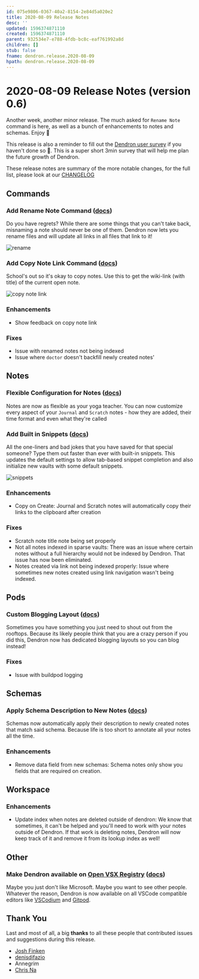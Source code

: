 ```yaml
---
id: 075e9806-0367-40a2-8154-2e84d5a020e2
title: 2020-08-09 Release Notes
desc: ''
updated: 1596374871110
created: 1596374871110
parent: 932534e7-e788-4fdb-bc8c-eaf761992a8d
children: []
stub: false
fname: dendron.release.2020-08-09
hpath: dendron.release.2020-08-09
---
```

# 2020-08-09 Release Notes (version 0.6)

Another week, another minor release. The much asked for `Rename Note` command is here, as well as a bunch of enhancements to notes and schemas. Enjoy 🌱

This release is also a reminder to fill out the [Dendron user survey](https://forms.gle/PPqe2axvwEmpXj4v5) if you haven't done so 🙏. This is a super short 3min survey that will help me plan the future growth of Dendron.

These release notes are summary of the more notable changes, for the full list, please look at our [CHANGELOG](https://github.com/dendronhq/dendron/blob/master/CHANGELOG.md)

## Commands

### Add Rename Note Command ([docs](https://www.dendron.so/notes/eea2b078-1acc-4071-a14e-18299fc28f47.html#rename-note))

Do you have regrets? While there are some things that you can't take back, misnaming a note should never be one of them. Dendron now lets you rename files and will update all links in all files that link to it!

![rename](https://foundation-prod-assetspublic53c57cce-8cpvgjldwysl.s3-us-west-2.amazonaws.com/assets/images/command-rename.gif)

### Add Copy Note Link Command ([docs](https://www.dendron.so/notes/eea2b078-1acc-4071-a14e-18299fc28f47.html#copy-note-link))

School's out so it's okay to copy notes. Use this to get the wiki-link (with title) of the current open note.

![copy note link](https://foundation-prod-assetspublic53c57cce-8cpvgjldwysl.s3-us-west-2.amazonaws.com/assets/images/command.copy-link.gif)

### Enhancements

- Show feedback on copy note link 

### Fixes

- Issue with renamed notes not being indexed 
- Issue where `doctor` doesn't backfill newly created notes'

## Notes

### Flexible Configuration for Notes ([docs](https://www.dendron.so/notes/5c213aa6-e4ba-49e8-85c5-1bdcb33ce202.html#configuration))

Notes are now as flexible as your yoga teacher. You can now customize every aspect of your `Journal` and `Scratch` notes - how they are added, their time format and even what they're called

### Add Built in Snippets ([docs](https://www.dendron.so/notes/9eca1992-7540-4d9d-97fb-328b27748b2c.html))

All the one-liners and bad jokes that you have saved for that special someone? Type them out faster than ever with built-in snippets. This updates the default settings to allow tab-based snippet completion and also initialize new vaults with some default snippets. 

![snippets](https://foundation-prod-assetspublic53c57cce-8cpvgjldwysl.s3-us-west-2.amazonaws.com/assets/images/tab-autocomplete.gif)

### Enhancements

- Copy on Create: Journal and Scratch notes will automatically copy their links to the clipboard after creation

### Fixes

- Scratch note title note being set properly 
- Not all notes indexed in sparse vaults: There was an issue where certain notes without a full hierarchy would not be indexed by Dendron. That issue has now been eliminated.
- Notes created via link not being indexed properly: Issue where sometimes new notes created using link navigation wasn't being indexed. 

## Pods

### Custom Blogging Layout ([docs](https://www.dendron.so/notes/4c0ef322-3006-405c-9a66-3134dd9649a5.html#blogging))

Sometimes you have something you just need to shout out from the rooftops. Because its likely people think that you are a crazy person if you did this, Dendron now has dedicated blogging layouts so you can blog instead! 

### Fixes

- Issue with buildpod logging 

## Schemas

### Apply Schema Description to New Notes ([docs](https://www.dendron.so/notes/c5e5adde-5459-409b-b34d-a0d75cbb1052.html#desc))

Schemas now automatically apply their description to newly created notes that match said schema. Because life is too short to annotate all your notes all the time. 

### Enhancements

- Remove data field from new schemas: Schema notes only show you fields that are required on creation. 

## Workspace

### Enhancements

- Update index when notes are deleted outside of dendron: We know that sometimes, it can't be helped and you'll need to work with your notes outside of Dendron. If that work is deleting notes, Dendron will now keep track of it and remove it from its lookup index as well!

## Other

### Make Dendron available on [Open VSX Registry](https://open-vsx.org/) ([docs](https://dendron.so/notes/9134f160-31a6-4ab0-a640-1fce466f9526.html#open-vsx))

Maybe you just don't like Microsoft. Maybe you want to see other people. Whatever the reason, Dendron is now available on all VSCode compatible editors like [VSCodium](https://vscodium.com/) and [Gitpod](https://www.gitpod.io/).

## Thank You

Last and most of all, a big **thanks** to all these people that contributed issues and suggestions during this release.

- [Josh Finken](https://github.com/jfinken)
- [denisdifazio](https://github.com/denisdifazio)
- Annegrim
- [Chris Na](https://github.com/buxel)
